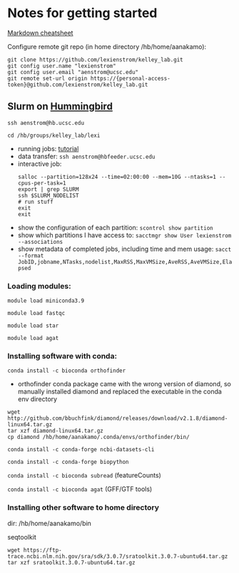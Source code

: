 # Notes for getting started

[Markdown cheatsheet](https://www.markdownguide.org/cheat-sheet/)

Configure remote git repo (in home directory /hb/home/aanakamo): 
~~~
git clone https://github.com/lexienstrom/kelley_lab.git
git config user.name "lexienstrom"
git config user.email "aenstrom@ucsc.edu" 
git remote set-url origin https://{personal-access-token}@github.com/lexienstrom/kelley_lab.git
~~~

## Slurm on [Hummingbird](https://hummingbird.ucsc.edu/) 

`ssh aenstrom@hb.ucsc.edu`

`cd /hb/groups/kelley_lab/lexi`

- running jobs: [tutorial](https://hummingbird.ucsc.edu/documentation/creating-scripts-to-run-jobs/)
- data transfer: `ssh aenstrom@hbfeeder.ucsc.edu`
- interactive job:
    ~~~
    salloc --partition=128x24 --time=02:00:00 --mem=10G --ntasks=1 --cpus-per-task=1
    export | grep SLURM
    ssh $SLURM_NODELIST
    # run stuff
    exit
    exit
    ~~~
- show the configuration of each partition: `scontrol show partition`
- show which partitions I have access to: `sacctmgr show User lexienstrom --associations`
- show metadata of completed jobs, including time and mem usage: `sacct  --format JobID,jobname,NTasks,nodelist,MaxRSS,MaxVMSize,AveRSS,AveVMSize,Elapsed`


### Loading modules:

`module load miniconda3.9`

`module load fastqc`

`module load star`

`module load agat`

### Installing software with conda:

`conda install -c bioconda orthofinder`
- orthofinder conda package came with the wrong version of diamond, so manually installed diamond and replaced the executable in the conda env directory

~~~
wget http://github.com/bbuchfink/diamond/releases/download/v2.1.8/diamond-linux64.tar.gz
tar xzf diamond-linux64.tar.gz
cp diamond /hb/home/aanakamo/.conda/envs/orthofinder/bin/
~~~

`conda install -c conda-forge ncbi-datasets-cli`

`conda install -c conda-forge biopython`

`conda install -c bioconda subread` (featureCounts)

`conda install -c bioconda agat` (GFF/GTF tools)

### Installing other software to home directory
dir: /hb/home/aanakamo/bin

seqtoolkit
~~~
wget https://ftp-trace.ncbi.nlm.nih.gov/sra/sdk/3.0.7/sratoolkit.3.0.7-ubuntu64.tar.gz
tar xzf sratoolkit.3.0.7-ubuntu64.tar.gz
~~~
